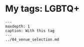 # My tags: LGBTQ+

```{toctree}
---
maxdepth: 1
caption: With this tag
---
../04_venue_selection.md
```
